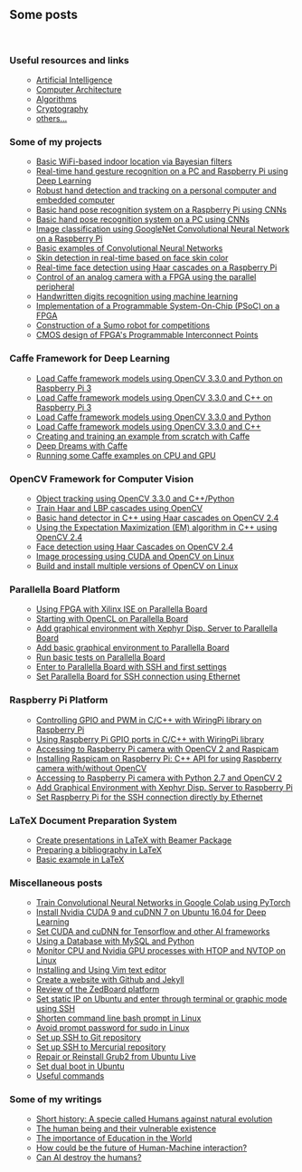 <h2>Some posts</h2>
<br/>
<!-- ----------------------------------------------------------------------------------------------- -->
<!-- ----------------------------------------------------------------------------------------------- -->
<h3>Useful resources and links</h3>
<ul>
<ul>
<li><a href="https://dennishnf.github.io/posts/information/artificial-intelligence/page.html">Artificial Intelligence</a></li>
<li><a href="https://dennishnf.github.io/posts/information/computer-architecture/page.html">Computer Architecture</a></li>
<li><a href="https://dennishnf.github.io/posts/information/algorithms/page.html">Algorithms</a></li>
<li><a href="https://dennishnf.github.io/posts/information/cryptography/page.html">Cryptography</a></li>
<li><a href="https://dennishnf.github.io/posts/information/others/page.html">others...</a></li>
</ul>
</ul>
<!-- ----------------------------------------------------------------------------------------------- -->
<!-- ----------------------------------------------------------------------------------------------- -->
<h3>Some of my projects</h3>
<ul>
<ul>
<li><a href="https://dennishnf.github.io/posts/projects/basic-wifi-based-indoor-location-via-bayesian-filters/page.html">Basic WiFi-based indoor location via Bayesian filters</a></li>
<li><a href="https://dennishnf.github.io/posts/projects/real-time-hand-gesture-recognition-on-a-pc-and-raspberry-pi-using-deep-learning/page.html">Real-time hand gesture recognition on a PC and Raspberry Pi using Deep Learning</a></li>
<li><a href="https://dennishnf.github.io/posts/projects/robust-hand-detection-and-tracking-on-a-personal-computer-and-embedded-computer/page.html">Robust hand detection and tracking on a personal computer and embedded computer</a></li>
<li><a href="https://dennishnf.github.io/posts/projects/basic-hand-pose-recognition-system-on-a-raspberry-pi-using-cnns/page.html">Basic hand pose recognition system on a Raspberry Pi using CNNs</a></li>
<li><a href="https://dennishnf.github.io/posts/projects/basic-hand-pose-recognition-system-on-a-pc-using-cnns/page.html">Basic hand pose recognition system on a PC using CNNs</a></li>
<li><a href="https://dennishnf.github.io/posts/projects/image-classification-using-googlenet-convolutional-neural-network-on-a-raspberry-pi/page.html">Image classification using GoogleNet Convolutional Neural Network on a Raspberry Pi</a></li>
<li><a href="https://dennishnf.github.io/posts/projects/basic-examples-of-convolutional-neural-networks/page.html">Basic examples of Convolutional Neural Networks</a></li>
<li><a href="https://dennishnf.github.io/posts/projects/skin-detection-in-real-time-based-on-face-skin-color/page.html">Skin detection in real-time based on face skin color</a></li>
<li><a href="https://dennishnf.github.io/posts/projects/real-time-face-detection-using-haar-cascades-on-a-raspberry-pi/page.html">Real-time face detection using Haar cascades on a Raspberry Pi</a></li>
<li><a href="https://dennishnf.github.io/posts/projects/control-of-an-analog-camera-with-a-fpga-using-the-parallel-peripheral/page.html">Control of an analog camera with a FPGA using the parallel peripheral</a></li>
<li><a href="https://dennishnf.github.io/posts/projects/handwritten-digits-recognition-using-machine-learning/page.html">Handwritten digits recognition using machine learning</a></li>
<li><a href="https://dennishnf.github.io/posts/projects/implementation-of-a-programmable-system-on-chip-on-a-fpga/page.html">Implementation of a Programmable System-On-Chip (PSoC) on a FPGA</a></li>
<li><a href="https://dennishnf.github.io/posts/projects/construction-of-a-robot-sumo-for-competitions/page.html">Construction of a Sumo robot for competitions</a></li>
<li><a href="https://dennishnf.github.io/posts/projects/cmos-design-of-fpgas-programmable-interconnect-points/page.html">CMOS design of FPGA's Programmable Interconnect Points</a></li>
</ul>
</ul>
<!-- ----------------------------------------------------------------------------------------------- -->
<!-- ----------------------------------------------------------------------------------------------- -->
<h3>Caffe Framework for Deep Learning</h3>
<ul>
<ul>
<li><a href="https://dennishnf.github.io/posts/caffe/load_caffe_framework_models_using_opencv_3-3-0_and_python_on_raspberry_pi_3/page.html">Load Caffe framework models using OpenCV 3.3.0 and Python on Raspberry Pi 3</a></li>
<li><a href="https://dennishnf.github.io/posts/caffe/load_caffe_framework_models_using_opencv_3-3-0_and_c++_on_raspberry_pi_3/page.html">Load Caffe framework models using OpenCV 3.3.0 and C++ on Raspberry Pi 3</a></li>
<li><a href="https://dennishnf.github.io/posts/caffe/load_caffe_framework_models_using_opencv_3-3-0_and_python/page.html">Load Caffe framework models using OpenCV 3.3.0 and Python</a></li>
<li><a href="https://dennishnf.github.io/posts/caffe/load_caffe_framework_models_using_opencv_3-3-0_and_cpp/page.html">Load Caffe framework models using OpenCV 3.3.0 and C++</a></li>
<li><a href="https://dennishnf.github.io/posts/caffe/creating_and_training_an_example_from_scratch_with_caffe/page.html"> Creating and training an example from scratch with Caffe</a></li>
<li><a href="https://dennishnf.github.io/posts/caffe/deep-dreams_with_Caffe/page.html"> Deep Dreams with Caffe</a></li>
<li><a href="https://dennishnf.github.io/posts/caffe/running_some_caffe_examples_on_CPU_and_GPU/page.html"> Running some Caffe examples on CPU and GPU</a></li>
</ul>
</ul>
<!-- ----------------------------------------------------------------------------------------------- -->
<!-- ----------------------------------------------------------------------------------------------- -->
<h3>OpenCV Framework for Computer Vision</h3>
<ul>
<ul>
<li><a href="https://dennishnf.github.io/posts/opencv/object_tracking_using_opencv_3-3-0_and_cpp_pyhon/page.html">Object tracking using OpenCV 3.3.0 and C++/Python</a></li>
<li><a href="https://dennishnf.github.io/posts/opencv/train_haar_and_lbp_cascades_using_opencv/page.html">Train Haar and LBP cascades using OpenCV</a></li>
<li><a href="https://dennishnf.github.io/posts/opencv/basic_hand_detector_in_cpp_using_haar_cascades_on_opencv_2-4/page.html">Basic hand detector in C++ using Haar cascades on OpenCV 2.4</a></li>
<li><a href="https://dennishnf.github.io/posts/opencv/expectation-maximization_em_algorithm_in_cpp_using_opencv_2-4/page.html">Using the Expectation Maximization (EM) algorithm in C++ using OpenCV 2.4</a></li>
<li><a href="https://dennishnf.github.io/posts/opencv/face_detection_using_haar_cascades_on_opencv_2-4/page.html">Face detection using Haar Cascades on OpenCV 2.4</a></li>
<li><a href="https://dennishnf.github.io/posts/opencv/image_processing_using_cuda_and_opencv_linux/page.html"> Image processing using CUDA and OpenCV on Linux</a></li>
<li><a href="https://dennishnf.github.io/posts/opencv/build_and_install_multiple_versions_of_opencv_on_linux/page.html">Build and install multiple versions of OpenCV on Linux</a></li>
</ul>
</ul>
<!-- ----------------------------------------------------------------------------------------------- -->
<!-- ----------------------------------------------------------------------------------------------- -->
<h3>Parallella Board Platform</h3>
<ul>
<ul>
<li><a href="https://dennishnf.github.io/posts/parallella/using_fpga_with_xilinx_ise_on_parallella_board/page.html"> Using FPGA with Xilinx ISE on Parallella Board</a></li>
<li><a href="https://dennishnf.github.io/posts/parallella/starting_with_opencl_on_parallella_board/page.html"> Starting with OpenCL on Parallella Board</a></li>
<li><a href="https://dennishnf.github.io/posts/parallella/add_graphical_environment_with_xephyr_to_parallella_board/page.html"> Add graphical environment with Xephyr Disp. Server to Parallella Board</a></li>
<li><a href="https://dennishnf.github.io/posts/parallella/add_basic_graphical_environment_to_parallella_board/page.html"> Add basic graphical environment to Parallella Board</a></li>
<li><a href="https://dennishnf.github.io/posts/parallella/run_basic_tests_on_parallella_board/page.html"> Run basic tests on Parallella Board</a></li>
<li><a href="https://dennishnf.github.io/posts/parallella/enter_to_parallella_board_with_ssh_and_first_settings/page.html"> Enter to Parallella Board with SSH and first settings</a></li>
<li><a href="https://dennishnf.github.io/posts/parallella/set_parallella_board_for_ssh_connection_using_ethernet/page.html"> Set Parallella Board for SSH connection using Ethernet</a></li>
</ul>
</ul>
<!-- ----------------------------------------------------------------------------------------------- -->
<!-- ----------------------------------------------------------------------------------------------- -->
<h3>Raspberry Pi Platform</h3>
<ul>
<ul>
<li><a href="https://dennishnf.github.io/posts/raspberry/controlling_gpio_and_pwm_in_c_cpp_with_wiringpi_library_on_raspberry_pi/page.html">Controlling GPIO and PWM in C/C++ with WiringPi library on Raspberry Pi</a></li>
<li><a href="https://dennishnf.github.io/posts/raspberry/using_raspberry_pi_gpio_ports_in_c_cpp_with_wiringpi_library/page.html">Using Raspberry Pi GPIO ports in C/C++ with WiringPi library</a></li>
<li><a href="https://dennishnf.github.io/posts/raspberry/accessing_to_raspberry_pi_camera_with_opencv2_and_raspicam/page.html">Accessing to Raspberry Pi camera with OpenCV 2 and Raspicam</a></li>
<li><a href="https://dennishnf.github.io/posts/raspberry/installing_raspicam_on_raspberry_pi/page.html">Installing Raspicam on Raspberry Pi: C++ API for using Raspberry camera with/without OpenCV</a></li>
<li><a href="https://dennishnf.github.io/posts/raspberry/accessing_to_raspberry_pi_camera_with_python2-7_and_opencv2/page.html">Accessing to Raspberry Pi camera with Python 2.7 and OpenCV 2</a></li>
<li><a href="https://dennishnf.github.io/posts/raspberry/add_graphical_environment_xephyr_to_raspberry_pi/page.html">Add Graphical Environment with Xephyr Disp. Server to Raspberry Pi</a></li>
<li><a href="https://dennishnf.github.io/posts/raspberry/set_raspberry_pi_for_the_SSH_connection_directly_by_ethernet/page.html">Set Raspberry Pi for the SSH connection directly by Ethernet</a></li>
</ul>
</ul>
<!-- ----------------------------------------------------------------------------------------------- -->
<!-- ----------------------------------------------------------------------------------------------- -->
<h3>LaTeX Document Preparation System</h3>
<ul>
<ul>
<li><a href="https://dennishnf.github.io/posts/latex/create_presentations_in_latex_with_beamer_package/page.html">Create presentations in LaTeX with Beamer Package</a></li>
<li><a href="https://dennishnf.github.io/posts/latex/preparing_a_bibliography_in_latex/page.html">Preparing a bibliography in LaTeX</a></li>
<li><a href="https://dennishnf.github.io/posts/latex/basic_example_in_latex/page.html">Basic example in LaTeX</a></li>
</ul>
</ul>
<!-- ----------------------------------------------------------------------------------------------- -->
<!-- ----------------------------------------------------------------------------------------------- -->
<h3>Miscellaneous posts</h3>
<ul>
<ul>
<li><a href="https://dennishnf.github.io/posts/miscellaneous/train_convolutional_neural_networks_in_google_colab_using_pytorch/page.html">Train Convolutional Neural Networks in Google Colab using PyTorch</a></li>
<li><a href="https://dennishnf.github.io/posts/miscellaneous/install_cuda_9_and_cudnn_7_on_ubuntu_16_for_deep_learning/page.html">Install Nvidia CUDA 9 and cuDNN 7 on Ubuntu 16.04 for Deep Learning</a></li>
<li><a href="https://dennishnf.github.io/posts/miscellaneous/set_cuda_cudnn_for_tensorflow_and_other_ai_frameworks/page.html">Set CUDA and cuDNN for Tensorflow and other AI frameworks</a></li>
<li><a href="https://dennishnf.github.io/posts/miscellaneous/using_a_database_with_mysql_and_python/page.html">Using a Database with MySQL and Python</a></li>
<li><a href="https://dennishnf.github.io/posts/miscellaneous/monitor_cpu_and_nvidia_gpu_processes_with_htop_and_nvtop_on_linux/page.html"> Monitor CPU and Nvidia GPU processes with HTOP and NVTOP on Linux</a></li>
<li><a href="https://dennishnf.github.io/posts/miscellaneous/installing_and_using_vim_text_editor/page.html">Installing and Using Vim text editor</a></li>
<li><a href="https://dennishnf.github.io/posts/miscellaneous/create_a_website_with_github_and_jekyll/page.html">Create a website with Github and Jekyll</a></li>
<li><a href="https://dennishnf.github.io/posts/miscellaneous/review_of_the_zedboard_platform/page.html">Review of the ZedBoard platform</a></li>
<li><a href="https://dennishnf.github.io/posts/miscellaneous/set_static_ip_on_ubuntu_and_enter_through_terminal_or_graphic_mode_with_ssh/page.html">Set static IP on Ubuntu and enter through terminal or graphic mode using SSH</a></li>
<li><a href="https://dennishnf.github.io/posts/miscellaneous/shorten_command_line_bash_prompt_in_linux/page.html">Shorten command line bash prompt in Linux</a></li>
<li><a href="https://dennishnf.github.io/posts/miscellaneous/avoid_prompt_password_for_sudo_in_linux/page.html">Avoid prompt password for sudo in Linux</a></li>
<li><a href="https://dennishnf.github.io/posts/miscellaneous/set_up_ssh_to_git_repository/page.html"> Set up SSH to Git repository</a></li>
<li><a href="https://dennishnf.github.io/posts/miscellaneous/set_up_ssh_to_mercurial_repository/page.html"> Set up SSH to Mercurial repository</a></li>
<li><a href="https://dennishnf.github.io/posts/miscellaneous/repair_or_reinstall_grub2_from_ubuntu_live/page.html">Repair or Reinstall Grub2 from Ubuntu Live</a></li>
<li><a href="https://dennishnf.github.io/posts/miscellaneous/set_dual_boot_in_ubuntu/page.html">Set dual boot in Ubuntu</a></li>
<li><a href="https://dennishnf.github.io/posts/miscellaneous/useful_commands/page.html">Useful commands</a></li>
</ul>
</ul>
<!-- ----------------------------------------------------------------------------------------------- -->
<!-- ----------------------------------------------------------------------------------------------- -->
<h3>Some of my writings</h3>
<ul>
<ul>
<li><a href="https://dennishnf.github.io/posts/writtings/short-history-a-specie-called-humans-against-natural-evolution/page.html">Short history: A specie called Humans against natural evolution</a></li>
<li><a href="https://dennishnf.github.io/posts/writtings/human-being-and-their-vulnerable-existence/page.html">The human being and their vulnerable existence</a></li>
<li><a href="https://dennishnf.github.io/posts/writtings/the-importance-of-education-in-the-world/page.html">The importance of Education in the World</a></li>
<li><a href="https://dennishnf.github.io/posts/writtings/future-of-human-machine-interaction/page.html">How could be the future of Human-Machine interaction?</a></li>
<li><a href="https://dennishnf.github.io/posts/writtings/can-ai-destroy-the-humans/page.html">Can AI destroy the humans?</a></li>
</ul>
</ul>
<!-- ----------------------------------------------------------------------------------------------- -->
<!-- ----------------------------------------------------------------------------------------------- -->


